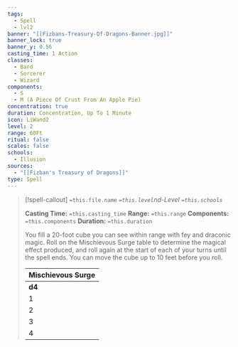 ```yaml
---
tags:
  - Spell
  - lvl2
banner: "[[Fizbans-Treasury-Of-Dragons-Banner.jpg]]"
banner_lock: true
banner_y: 0.56
casting_time: 1 Action
classes:
  - Bard
  - Sorcerer
  - Wizard
components:
  - S
  - M (A Piece Of Crust From An Apple Pie)
concentration: true
duration: Concentration, Up To 1 Minute
icon: LiWand2
level: 2
range: 60Ft
ritual: false
scales: false
schools:
  - Illusion
sources:
  - "[[Fizban's Treasury of Dragons]]"
type: Spell
---
```

>[!spell-callout] `=this.file.name`
>*`=this.level`nd-Level `=this.schools`*
>
>**Casting Time:** `=this.casting_time`
>**Range:** `=this.range`
>**Components:** `=this.components`
>**Duration:** `=this.duration`
>
>You fill a 20-foot cube you can see within range with fey and draconic magic. Roll on the Mischievous Surge table to determine the magical effect produced, and roll again at the start of each of your turns until the spell ends. You can move the cube up to 10 feet before you roll.
>
>
>
>| **Mischievous Surge** |
>| --- |
>| **d4** | **Effect** |
>| 1 | The smell of apple pie fills the air, and each creature in the cube must succeed on a Wisdom saving throw or become charmed by you until the start of your next turn. |
>| 2 | Bouquets of flowers appear all around, and each creature in the cube must succeed on a Dexterity saving throw or be blinded until the start of your next turn as the flowers spray water in their faces. |
>| 3 | Each creature in the cube must succeed on a Wisdom saving throw or begin giggling until the start of your next turn. A giggling creature is incapacitated and uses all its movement to move in a random direction. |
>| 4 | Drops of molasses appear and hover in the cube, turning it into difficult terrain until the start of your next turn. |
>
>
